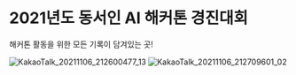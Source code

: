 # 2021년도 동서인 AI 해커톤 경진대회

해커톤 활동을 위한 모든 기록이 담겨있는 곳!

![KakaoTalk_20211106_212600477_13](https://user-images.githubusercontent.com/50266731/140646098-4721decc-ba02-495a-8e13-4de2ab8827bf.jpg)
![KakaoTalk_20211106_212709601_02](https://user-images.githubusercontent.com/50266731/140646209-0189d5a3-5cff-4d61-b24c-772ae744acce.jpg)
